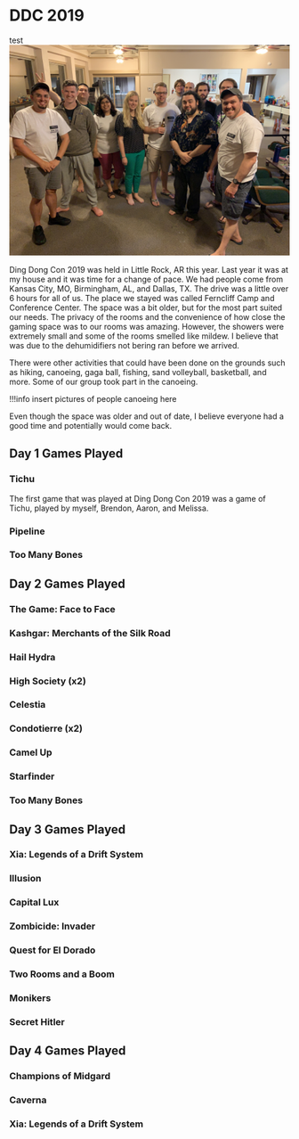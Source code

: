 # DDC 2019
test
![ddc_group](img/ddc_001.jpg)

Ding Dong Con 2019 was held in Little Rock, AR this year.  Last year it was at my house and it was time for a change of pace.  We had people come from Kansas City, MO, Birmingham, AL, and Dallas, TX.  The drive was a little over 6 hours for all of us.  The place we stayed was called Ferncliff Camp and Conference Center.  The space was a bit older, but for the most part suited our needs.  The privacy of the rooms and the convenience of how close the gaming space was to our rooms was amazing.  However, the showers were extremely small and some of the rooms smelled like mildew.  I believe that was due to the dehumidifiers not bering ran before we arrived.

There were other activities that could have been done on the grounds such as hiking, canoeing, gaga ball, fishing, sand volleyball, basketball, and more.  Some of our group took part in the canoeing.

!!!info insert pictures of people canoeing here

Even though the space was older and out of date, I believe everyone had a good time and potentially would come back.

## Day 1 Games Played

### Tichu

The first game that was played at Ding Dong Con 2019 was a game of Tichu, played by myself, Brendon, Aaron, and Melissa.

### Pipeline

### Too Many Bones

## Day 2 Games Played

### The Game: Face to Face

### Kashgar: Merchants of the Silk Road

### Hail Hydra

### High Society (x2)

### Celestia

### Condotierre (x2)

### Camel Up

### Starfinder

### Too Many Bones

## Day 3 Games Played

### Xia: Legends of a Drift System

### Illusion

### Capital Lux

### Zombicide: Invader

### Quest for El Dorado

### Two Rooms and a Boom

### Monikers

### Secret Hitler

## Day 4 Games Played

### Champions of Midgard

### Caverna

### Xia: Legends of a Drift System
